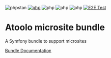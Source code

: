 ![phpstan](https://img.shields.io/badge/PHPStan-level%209-brightgreen)
[![php](https://img.shields.io/badge/PHP-8.1-yellow)](## "is no longer checked automatically")
![php](https://img.shields.io/badge/PHP-8.2-blue)
![php](https://img.shields.io/badge/PHP-8.3-blue)
![php](https://img.shields.io/badge/PHP-8.4-blue)
[![E2E Test](https://github.com/sitepark/atoolo-e2e-test/actions/workflows/e2e-test.yml/badge.svg)](https://github.com/sitepark/atoolo-e2e-test/actions/workflows/e2e-test.yml)

# Atoolo microsite bundle

A Symfony bundle to support microsites

[Bundle Documentation](https://sitepark.github.io/atoolo-docs/develop/bundles/microsite/)
